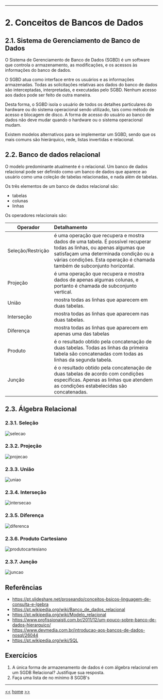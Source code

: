 ***

# 2. Conceitos de Bancos de Dados

## 2.1. Sistema de Gerenciamento de Banco de Dados
O Sistema de Gerenciamento de Banco de Dados (SGBD) é um software que controla o armazenamento, as modificações, e os acessos às informações do banco de dados.

O SGBD atua como interface entre os usuários e as informações armazenadas. Todas as solicitações relativas aos dados do banco de dados são interceptadas, interpretadas, e executadas pelo SGBD. Nenhum acesso aos dados pode ser feito de outra maneira.

Desta forma, o SGBD isola o usuário de todos os detalhes particulares do hardware ou do sistema operacional sendo utilizado, tais como método de acesso e blocagem de disco. A forma de acesso do usuário ao banco de dados não deve mudar quando o hardware ou o sistema operacional mudam.

Existem modelos alternativos para se implementar um SGBD, sendo que os mais comuns são hierárquico, rede, listas invertidas e relacional.

## 2.2. Banco de dados relacional
O modelo predominante atualmente é o relacional. Um banco de dados relacional pode ser definido como um banco de dados que aparece ao usuário como uma coleção de tabelas relacionadas, e nada além de tabelas.

Os três elementos de um banco de dados relacional são:
* tabelas
* colunas
* linhas

Os operadores relacionais são:

| Operador          | Detalhamento                                                                                    |
| ----------------- |:------------------------------------------------------------------------------------------------|
| Seleção/Restrição | é uma operação que recupera e mostra dados de uma tabela. É possível recuperar todas as linhas, ou apenas algumas que satisfaçam uma determinada condição ou a várias condições. Esta operação é chamada também de subconjunto horizontal. |
| Projeção          | é uma operação que recupera e mostra dados de apenas algumas colunas, e portanto é chamada de subconjunto vertical. |
| União             | mostra todas as linhas que aparecem em duas tabelas. |
| Interseção        | mostra todas as linhas que aparecem nas duas tabelas. |
| Diferença         | mostra todas as linhas que aparecem em apenas uma das tabelas |
| Produto           | é o resultado obtido pela concatenação de duas tabelas. Todas as linhas da primeira tabela são concatenadas com todas as linhas da segunda tabela. |
| Junção            | é o resultado obtido pela concatenação de duas tabelas de acordo com condições específicas. Apenas as linhas que atendem as condições estabelecidas são concatenadas. |

## 2.3. Álgebra Relacional

### 2.3.1. Seleção
![selecao](https://github.com/josemarsilva/treina-sql-I/blob/master/doc/imagens/algebra-relacional-selecao.png)


### 2.3.2. Projeção
![projecao](https://github.com/josemarsilva/treina-sql-I/blob/master/doc/imagens/algebra-relacional-projecao.png)

### 2.3.3. União
![uniao](https://github.com/josemarsilva/treina-sql-I/blob/master/doc/imagens/algebra-relacional-uniao.png)

### 2.3.4. Interseção
![intersecao](https://github.com/josemarsilva/treina-sql-I/blob/master/doc/imagens/algebra-relacional-intersecao.png)

### 2.3.5. Diferença
![diferenca](https://github.com/josemarsilva/treina-sql-I/blob/master/doc/imagens/algebra-relacional-diferenca.png)

### 2.3.6. Produto Cartesiano
![produtocartesiano](https://github.com/josemarsilva/treina-sql-I/blob/master/doc/imagens/algebra-relacional-produtocartesiano.png)

### 2.3.7. Junção
![juncao](https://github.com/josemarsilva/treina-sql-I/blob/master/doc/imagens/algebra-relacional-juncao.png)

## Referências

* https://pt.slideshare.net/proseando/conceitos-bsicos-linguagem-de-consulta-e-lgebra
* https://pt.wikipedia.org/wiki/Banco_de_dados_relacional
* https://pt.wikipedia.org/wiki/Modelo_relacional
* https://www.profissionaisti.com.br/2011/12/um-pouco-sobre-banco-de-dados-hierarquico/
* https://www.devmedia.com.br/introducao-aos-bancos-de-dados-nosql/26044
* https://pt.wikipedia.org/wiki/SQL

## Exercícios

1. A única forma de armazenamento de dados é com álgebra relacional em um SGDB Relacional? Justifique sua resposta.
2. Faça uma lista de no mínimo 8 SGDB's


***

[<<](README_Introducao.md)
[home](../README.md)
[>>](README_ComandosSql.md)
